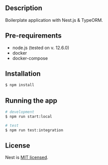 ## Description

Boilerplate application with Nest.js & TypeORM.

## Pre-requirements

- node.js (tested on v. 12.6.0)
- docker
- docker-compose

## Installation

```bash
$ npm install
```

## Running the app

```bash
# development
$ npm run start:local

# test
$ npm run test:integration
```

## License

Nest is [MIT licensed](LICENSE).
